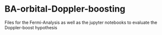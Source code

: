 # BA-orbital-Doppler-boosting
Files for the Fermi-Analysis as well as the jupyter notebooks to evaluate the Doppler-boost hypothesis
